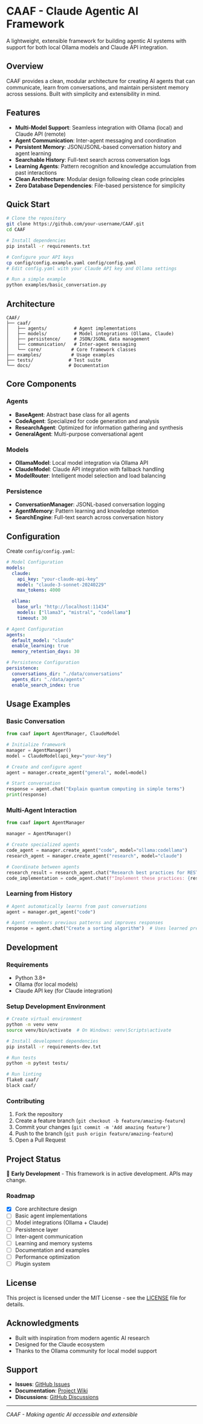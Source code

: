 # CAAF - Claude Agentic AI Framework

A lightweight, extensible framework for building agentic AI systems with support for both local Ollama models and Claude API integration.

## Overview

CAAF provides a clean, modular architecture for creating AI agents that can communicate, learn from conversations, and maintain persistent memory across sessions. Built with simplicity and extensibility in mind.

## Features

- **Multi-Model Support**: Seamless integration with Ollama (local) and Claude API (remote)
- **Agent Communication**: Inter-agent messaging and coordination
- **Persistent Memory**: JSON/JSONL-based conversation history and agent learning
- **Searchable History**: Full-text search across conversation logs
- **Learning Agents**: Pattern recognition and knowledge accumulation from past interactions
- **Clean Architecture**: Modular design following clean code principles
- **Zero Database Dependencies**: File-based persistence for simplicity

## Quick Start

```bash
# Clone the repository
git clone https://github.com/your-username/CAAF.git
cd CAAF

# Install dependencies
pip install -r requirements.txt

# Configure your API keys
cp config/config.example.yaml config/config.yaml
# Edit config.yaml with your Claude API key and Ollama settings

# Run a simple example
python examples/basic_conversation.py
```

## Architecture

```
CAAF/
├── caaf/
│   ├── agents/          # Agent implementations
│   ├── models/          # Model integrations (Ollama, Claude)
│   ├── persistence/     # JSON/JSONL data management
│   ├── communication/   # Inter-agent messaging
│   └── core/           # Core framework classes
├── examples/           # Usage examples
├── tests/             # Test suite
└── docs/              # Documentation
```

## Core Components

### Agents
- **BaseAgent**: Abstract base class for all agents
- **CodeAgent**: Specialized for code generation and analysis
- **ResearchAgent**: Optimized for information gathering and synthesis
- **GeneralAgent**: Multi-purpose conversational agent

### Models
- **OllamaModel**: Local model integration via Ollama API
- **ClaudeModel**: Claude API integration with fallback handling
- **ModelRouter**: Intelligent model selection and load balancing

### Persistence
- **ConversationManager**: JSONL-based conversation logging
- **AgentMemory**: Pattern learning and knowledge retention
- **SearchEngine**: Full-text search across conversation history

## Configuration

Create `config/config.yaml`:

```yaml
# Model Configuration
models:
  claude:
    api_key: "your-claude-api-key"
    model: "claude-3-sonnet-20240229"
    max_tokens: 4000

  ollama:
    base_url: "http://localhost:11434"
    models: ["llama3", "mistral", "codellama"]
    timeout: 30

# Agent Configuration
agents:
  default_model: "claude"
  enable_learning: true
  memory_retention_days: 30

# Persistence Configuration
persistence:
  conversations_dir: "./data/conversations"
  agents_dir: "./data/agents"
  enable_search_index: true
```

## Usage Examples

### Basic Conversation
```python
from caaf import AgentManager, ClaudeModel

# Initialize framework
manager = AgentManager()
model = ClaudeModel(api_key="your-key")

# Create and configure agent
agent = manager.create_agent("general", model=model)

# Start conversation
response = agent.chat("Explain quantum computing in simple terms")
print(response)
```

### Multi-Agent Interaction
```python
from caaf import AgentManager

manager = AgentManager()

# Create specialized agents
code_agent = manager.create_agent("code", model="ollama:codellama")
research_agent = manager.create_agent("research", model="claude")

# Coordinate between agents
research_result = research_agent.chat("Research best practices for REST APIs")
code_implementation = code_agent.chat(f"Implement these practices: {research_result}")
```

### Learning from History
```python
# Agent automatically learns from past conversations
agent = manager.get_agent("code")

# Agent remembers previous patterns and improves responses
response = agent.chat("Create a sorting algorithm")  # Uses learned preferences
```

## Development

### Requirements
- Python 3.8+
- Ollama (for local models)
- Claude API key (for Claude integration)

### Setup Development Environment
```bash
# Create virtual environment
python -m venv venv
source venv/bin/activate  # On Windows: venv\Scripts\activate

# Install development dependencies
pip install -r requirements-dev.txt

# Run tests
python -m pytest tests/

# Run linting
flake8 caaf/
black caaf/
```

### Contributing
1. Fork the repository
2. Create a feature branch (`git checkout -b feature/amazing-feature`)
3. Commit your changes (`git commit -m 'Add amazing feature'`)
4. Push to the branch (`git push origin feature/amazing-feature`)
5. Open a Pull Request

## Project Status

🚧 **Early Development** - This framework is in active development. APIs may change.

### Roadmap
- [x] Core architecture design
- [ ] Basic agent implementations
- [ ] Model integrations (Ollama + Claude)
- [ ] Persistence layer
- [ ] Inter-agent communication
- [ ] Learning and memory systems
- [ ] Documentation and examples
- [ ] Performance optimization
- [ ] Plugin system

## License

This project is licensed under the MIT License - see the [LICENSE](LICENSE) file for details.

## Acknowledgments

- Built with inspiration from modern agentic AI research
- Designed for the Claude ecosystem
- Thanks to the Ollama community for local model support

## Support

- **Issues**: [GitHub Issues](https://github.com/your-username/CAAF/issues)
- **Documentation**: [Project Wiki](https://github.com/your-username/CAAF/wiki)
- **Discussions**: [GitHub Discussions](https://github.com/your-username/CAAF/discussions)

---

*CAAF - Making agentic AI accessible and extensible*
